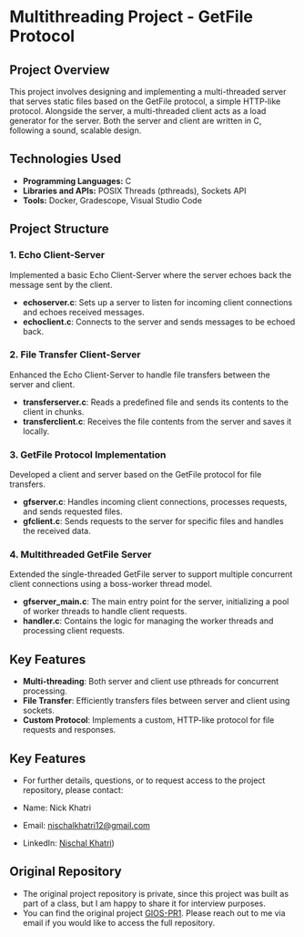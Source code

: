 # Multithreading Project - GetFile Protocol

## Project Overview

This project involves designing and implementing a multi-threaded server that serves static files based on the GetFile protocol, a simple HTTP-like protocol. Alongside the server, a multi-threaded client acts as a load generator for the server. Both the server and client are written in C, following a sound, scalable design.

## Technologies Used

- **Programming Languages:** C
- **Libraries and APIs:** POSIX Threads (pthreads), Sockets API
- **Tools:** Docker, Gradescope, Visual Studio Code

## Project Structure

### 1. Echo Client-Server

Implemented a basic Echo Client-Server where the server echoes back the message sent by the client.

- **echoserver.c**: Sets up a server to listen for incoming client connections and echoes received messages.
- **echoclient.c**: Connects to the server and sends messages to be echoed back.

### 2. File Transfer Client-Server

Enhanced the Echo Client-Server to handle file transfers between the server and client.

- **transferserver.c**: Reads a predefined file and sends its contents to the client in chunks.
- **transferclient.c**: Receives the file contents from the server and saves it locally.

### 3. GetFile Protocol Implementation

Developed a client and server based on the GetFile protocol for file transfers.

- **gfserver.c**: Handles incoming client connections, processes requests, and sends requested files.
- **gfclient.c**: Sends requests to the server for specific files and handles the received data.

### 4. Multithreaded GetFile Server

Extended the single-threaded GetFile server to support multiple concurrent client connections using a boss-worker thread model.

- **gfserver_main.c**: The main entry point for the server, initializing a pool of worker threads to handle client requests.
- **handler.c**: Contains the logic for managing the worker threads and processing client requests.

## Key Features

- **Multi-threading**: Both server and client use pthreads for concurrent processing.
- **File Transfer**: Efficiently transfers files between server and client using sockets.
- **Custom Protocol**: Implements a custom, HTTP-like protocol for file requests and responses.

## Key Features
- For further details, questions, or to request access to the project repository, please contact:

- Name: Nick Khatri
- Email: nischalkhatri12@gmail.com
- LinkedIn: [Nischal Khatri](https://www.linkedin.com/in/nischalkhatri/))


## Original Repository
- The original project repository is private, since this project was built as part of a class, but I am happy to share it for interview purposes. 
- You can find the original project [GIOS-PR1](https://github.com/NischalKhatri/omscs-gios-pr1). Please reach out to me via email if you would like to access the full repository.
